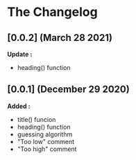 # The Changelog

## [0.0.2] (March 28 2021)

**Update :**
- heading() function


## [0.0.1] (December 29 2020)

**Added :**

- title() funcion
- heading() function
- guessing algorithm
- "Too low" comment
- "Too high" comment
